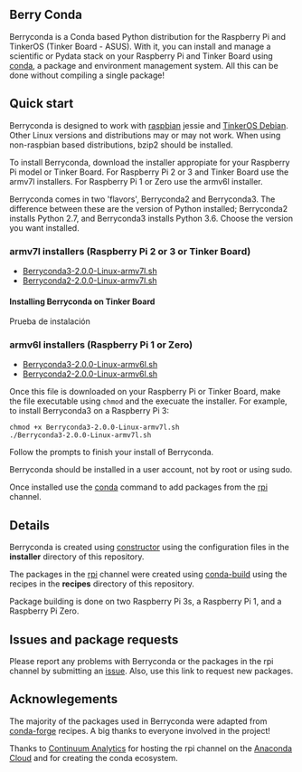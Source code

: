 ## Berry Conda

Berryconda is a Conda based Python distribution for the Raspberry Pi and TinkerOS (Tinker Board - ASUS).  With it,
you can install and manage a scientific or Pydata stack on your Raspberry Pi and Tinker Board using
[conda](http://conda.pydata.org/docs/), a package and environment management system.
All this can be done without compiling a single package!

## Quick start

Berryconda is designed to work with [raspbian](https://www.raspbian.org/)
jessie and [TinkerOS Debian](https://tinkerboarding.co.uk/wiki/index.php/TinkerOS).  Other Linux versions and distributions may or may not work.
When using non-raspbian based distributions, bzip2 should be installed.

To install Berryconda, download the installer appropiate for your Raspberry Pi
model or Tinker Board.  For Raspberry Pi 2 or 3 and Tinker Board use the armv7l installers.  For Raspberry
Pi 1 or Zero use the armv6l installer.

Berryconda comes in two 'flavors', Berryconda2 and Berryconda3.  The difference
between these are the version of Python installed; Berryconda2 installs
Python 2.7, and Berryconda3 installs Python 3.6. Choose the version you want installed.

### armv7l installers (Raspberry Pi 2 or 3 or Tinker Board)

* [Berryconda3-2.0.0-Linux-armv7l.sh](https://github.com/jjhelmus/berryconda/releases/download/v2.0.0/Berryconda3-2.0.0-Linux-armv7l.sh)
* [Berryconda2-2.0.0-Linux-armv7l.sh](https://github.com/jjhelmus/berryconda/releases/download/v2.0.0/Berryconda2-2.0.0-Linux-armv7l.sh)

#### Installing Berryconda on Tinker Board
Prueba de instalación

### armv6l installers (Raspberry Pi 1 or Zero)

* [Berryconda3-2.0.0-Linux-armv6l.sh](https://github.com/jjhelmus/berryconda/releases/download/v2.0.0/Berryconda3-2.0.0-Linux-armv6l.sh)
* [Berryconda2-2.0.0-Linux-armv6l.sh](https://github.com/jjhelmus/berryconda/releases/download/v2.0.0/Berryconda2-2.0.0-Linux-armv6l.sh)

Once this file is downloaded on your Raspberry Pi or Tinker Board, make the file executable
using `chmod` and the execuate the installer.  For example, to install
Berryconda3 on a Raspberry Pi 3:

```
chmod +x Berryconda3-2.0.0-Linux-armv7l.sh
./Berryconda3-2.0.0-Linux-armv7l.sh
```

Follow the prompts to finish your install of Berryconda.

Berryconda should be installed in a user account, not by root or using sudo.

Once installed use the [conda](http://conda.pydata.org/docs/) command to
add packages from the [rpi](https://anaconda.org/rpi/) channel.

## Details

Berryconda is created using [constructor](https://github.com/conda/constructor)
using the configuration files in the **installer** directory of this
repository.

The packages in the [rpi](https://anaconda.org/rpi/) channel were created
using [conda-build](https://conda.io/projects/conda-build/en/latest/concepts/recipe.html)
using the recipes in the **recipes** directory of this repository.

Package building is done on two Raspberry Pi 3s, a Raspberry Pi 1, and a
Raspberry Pi Zero.

## Issues and package requests

Please report any problems with Berryconda or the packages in the rpi channel
by submitting an [issue](https://github.com/jjhelmus/berryconda/issues).
Also, use this link to request new packages.

## Acknowlegements

The majority of the packages used in Berryconda were adapted from
[conda-forge](http://conda-forge.github.io/) recipes. A big thanks to
everyone involved in the project!

Thanks to [Continuum Analytics](https://www.continuum.io/) for hosting the rpi
channel on the [Anaconda Cloud](https://anaconda.org) and for creating the
conda ecosystem.
